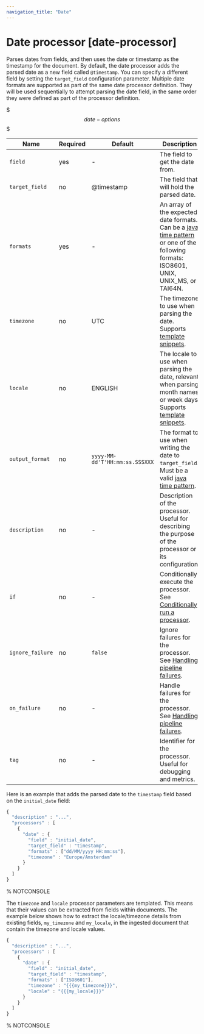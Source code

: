 ```yaml
---
navigation_title: "Date"
---
```


# Date processor [date-processor]


Parses dates from fields, and then uses the date or timestamp as the timestamp for the document. By default, the date processor adds the parsed date as a new field called `@timestamp`. You can specify a different field by setting the `target_field` configuration parameter. Multiple date formats are supported as part of the same date processor definition. They will be used sequentially to attempt parsing the date field, in the same order they were defined as part of the processor definition.

$$$date-options$$$

| Name | Required | Default | Description |
| --- | --- | --- | --- |
| `field` | yes | - | The field to get the date from. |
| `target_field` | no | @timestamp | The field that will hold the parsed date. |
| `formats` | yes | - | An array of the expected date formats. Can be a [java time pattern](mapping-date-format.md) or one of the following formats: ISO8601, UNIX, UNIX_MS, or TAI64N. |
| `timezone` | no | UTC | The timezone to use when parsing the date. Supports [template snippets](ingest.md#template-snippets). |
| `locale` | no | ENGLISH | The locale to use when parsing the date, relevant when parsing month names or week days. Supports [template snippets](ingest.md#template-snippets). |
| `output_format` | no | `yyyy-MM-dd'T'HH:mm:ss.SSSXXX` | The format to use when writing the date to `target_field`. Must be a valid [java time pattern](mapping-date-format.md). |
| `description` | no | - | Description of the processor. Useful for describing the purpose of the processor or its configuration. |
| `if` | no | - | Conditionally execute the processor. See [Conditionally run a processor](ingest.md#conditionally-run-processor). |
| `ignore_failure` | no | `false` | Ignore failures for the processor. See [Handling pipeline failures](ingest.md#handling-pipeline-failures). |
| `on_failure` | no | - | Handle failures for the processor. See [Handling pipeline failures](ingest.md#handling-pipeline-failures). |
| `tag` | no | - | Identifier for the processor. Useful for debugging and metrics. |

Here is an example that adds the parsed date to the `timestamp` field based on the `initial_date` field:

```js
{
  "description" : "...",
  "processors" : [
    {
      "date" : {
        "field" : "initial_date",
        "target_field" : "timestamp",
        "formats" : ["dd/MM/yyyy HH:mm:ss"],
        "timezone" : "Europe/Amsterdam"
      }
    }
  ]
}
```

%  NOTCONSOLE

The `timezone` and `locale` processor parameters are templated. This means that their values can be extracted from fields within documents. The example below shows how to extract the locale/timezone details from existing fields, `my_timezone` and `my_locale`, in the ingested document that contain the timezone and locale values.

```js
{
  "description" : "...",
  "processors" : [
    {
      "date" : {
        "field" : "initial_date",
        "target_field" : "timestamp",
        "formats" : ["ISO8601"],
        "timezone" : "{{{my_timezone}}}",
        "locale" : "{{{my_locale}}}"
      }
    }
  ]
}
```

%  NOTCONSOLE

